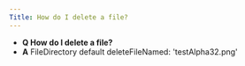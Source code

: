```yaml
---
Title: How do I delete a file?
---
```


- **Q How do I delete a file?**
- **A** FileDirectory default deleteFileNamed: 'testAlpha32.png'

